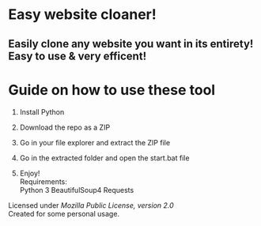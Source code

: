 # Easy website cloaner!  
   
## Easily clone any website you want in its entirety! Easy to use & very efficent!   
  
# Guide on how to use these tool     
    
1. Install Python 
   
2. Download the repo as a ZIP    
 
3. Go in your file explorer and extract the ZIP file 
 
4. Go in the extracted folder and open the start.bat file      
 
5. Enjoy!   
Requirements:   
    Python 3
    BeautifulSoup4
    Requests 
  
Licensed under *Mozilla Public License, version 2.0*     
Created for some personal usage.  